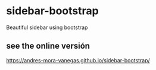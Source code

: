# sidebar-bootstrap
Beautiful sidebar using bootstrap

## see the online versión

https://andres-mora-vanegas.github.io/sidebar-bootstrap/
